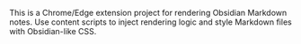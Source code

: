 <!-- Use this file to provide workspace-specific custom instructions to Copilot. For more details, visit https://code.visualstudio.com/docs/copilot/copilot-customization#_use-a-githubcopilotinstructionsmd-file -->

This is a Chrome/Edge extension project for rendering Obsidian Markdown notes. Use content scripts to inject rendering logic and style Markdown files with Obsidian-like CSS.
